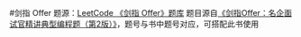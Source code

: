 #剑指 Offer
题源：[LeetCode 《剑指 Offer》题库](https://leetcode-cn.com/problemset/lcof/)
题目源自[《剑指Offer：名企面试官精讲典型编程题（第2版）》](https://item.jd.com/12163054.html)，题号与书中题号对应，可搭配此书使用
